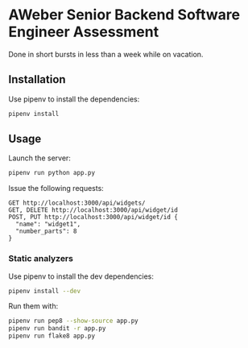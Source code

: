 # AWeber Senior Backend Software Engineer Assessment

Done in short bursts in less than a week while on vacation.

## Installation

Use pipenv to install the dependencies:

```bash
pipenv install
```

## Usage

Launch the server:

```bash
pipenv run python app.py
```

Issue the following requests:

```
GET http://localhost:3000/api/widgets/
GET, DELETE http://localhost:3000/api/widget/id
POST, PUT http://localhost:3000/api/widget/id {
  "name": "widget1",
  "number_parts": 8
}
```

### Static analyzers

Use pipenv to install the dev dependencies:

```bash
pipenv install --dev
```

Run them with:

```bash
pipenv run pep8 --show-source app.py
pipenv run bandit -r app.py
pipenv run flake8 app.py
```